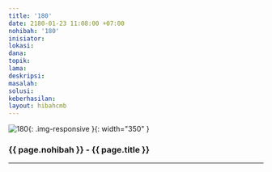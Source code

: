 ```yaml
---
title: '180'
date: 2180-01-23 11:08:00 +07:00
nohibah: '180'
inisiator:
lokasi:
dana:
topik:
lama:
deskripsi:
masalah:
solusi:
keberhasilan:
layout: hibahcmb
---
```


![180](/static/img/hibahcmb/180.png){: .img-responsive }{: width="350" }

### {{ page.nohibah }} - {{ page.title }}

---
